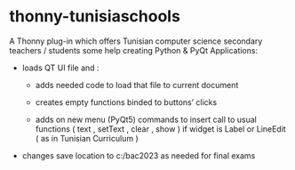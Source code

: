 # thonny-tunisiaschools

A Thonny plug-in which offers Tunisian computer science secondary teachers / students some help creating Python & PyQt Applications:

- loads QT UI file and :

  - adds needed code to load that file to current document

  - creates empty functions binded to buttons’ clicks

  - adds on new menu (PyQt5) commands to insert call to usual functions ( text , setText , clear , show ) if widget is Label or LineEdit ( as in Tunisian Curriculum )

- changes save location to c:/bac2023 as needed for final exams
